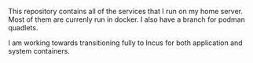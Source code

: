 This repository contains all of the services that I run on my home server. Most of them are currenly run in docker. I also have a branch for podman quadlets.

I am working towards transitioning fully to Incus for both application and system containers.